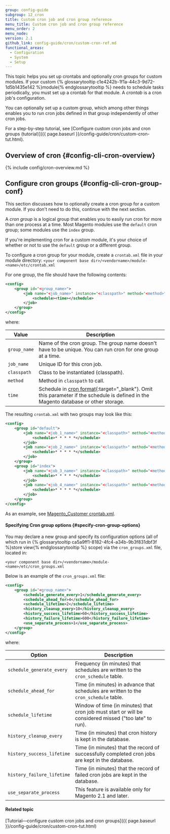 ```yaml
---
group: config-guide
subgroup: 12_cron
title: Custom cron job and cron group reference
menu_title: Custom cron job and cron group reference
menu_order: 2
menu_node:
version: 2.1
github_link: config-guide/cron/custom-cron-ref.md
functional_areas:
  - Configuration
  - System
  - Setup
---
```


This topic helps you set up crontabs and optionally cron groups for custom modules. If your custom {% glossarytooltip c1e4242b-1f1a-44c3-9d72-1d5b1435e142 %}module{% endglossarytooltip %} needs to schedule tasks periodically, you must set up a crontab for that module. A *crontab* is a cron job's configuration.

You can optionally set up a custom group, which among other things enables you to run cron jobs defined in that group independently of other cron jobs.

For a step-by-step tutorial, see [Configure custom cron jobs and cron groups (tutorial)]({{ page.baseurl }}/config-guide/cron/custom-cron-tut.html).

## Overview of cron {#config-cli-cron-overview}

{% include config/cron-overview.md %}

## Configure cron groups {#config-cli-cron-group-conf}
This section discusses how to optionally create a cron group for a custom module. If you don't need to do this, continue with the next section.

A *cron group* is a logical group that enables you to easily run cron for more than one process at a time. Most Magento modules use the `default` cron group; some modules use the `index` group.

If you're implementing cron for a custom module, it's your choice of whether or not to use the `default` group or a different group.

To configure a cron group for your module, create a `crontab.xml` file in your module directory:
`<your component base dir>/<vendorname>/module-<name>/etc/crontab.xml`

For one group, the file should have the following contents:

```xml
<config>
    <group id="<group_name>">
        <job name="<job_name>" instance="<classpath>" method="<method>">
            <schedule><time></schedule>
        </job>
    </group>
</config>
```

where:

|Value|Description|
|---|---|
|`group_name`|Name of the cron group. The group name doesn't have to be unique. You can run cron for one group at a time.|
|`job_name`|Unique ID for this cron job.|
|`classpath`|Class to be instantiated (classpath).|
|`method`|Method in `classpath` to call.|
|`time`|Schedule in [cron format](http://www.nncron.ru/help/EN/working/cron-format.htm){:target="_blank"}. Omit this parameter if the schedule is defined in the Magento database or other storage.|

The resulting `crontab.xml` with two groups may look like this:

```xml
<config>
    <group id="default">
        <job name="<job_1_name>" instance="<classpath>" method="<method_name>">
            <schedule>* * * * *</schedule>
        </job>
        <job name="<job_2_name>" instance="<classpath>" method="<method_name>">
            <schedule>* * * * *</schedule>
        </job>
    </group>
    <group id="index">
        <job name="<job_3_name>" instance="<classpath>" method="<method_name>">
            <schedule>* * * * *</schedule>
        </job>
        <job name="<job_4_name>" instance="<classpath>" method="<method_name>">
            <schedule>* * * * *</schedule>
        </job>
    </group>
</config>
```

As an example, see <a href="{{ site.mage2000url }}app/code/Magento/Customer/etc/crontab.xml" target="_blank">Magento_Customer crontab.xml</a>.

#### Specifying Cron group options {#specify-cron-group-options}

You may declare a new group and specify its configuration options (all of which run in {% glossarytooltip ca5a9ff1-8182-4fc4-a34b-9b3f831dbf3f %}store view{% endglossarytooltip %} scope) via the `cron_groups.xml` file, located in:

`<your component base dir>/<vendorname>/module-<name>/etc/cron_groups.xml`

Below is an example of the `cron_groups.xml` file:

```xml
<config>
    <group id="<group_name>">
        <schedule_generate_every>1</schedule_generate_every>
        <schedule_ahead_for>4</schedule_ahead_for>
        <schedule_lifetime>2</schedule_lifetime>
        <history_cleanup_every>10</history_cleanup_every>
        <history_success_lifetime>60</history_success_lifetime>
        <history_failure_lifetime>600</history_failure_lifetime>
        <use_separate_process>1</use_separate_process>
    </group>
</config>
```

where:

|Option|Description|
|---|---|
|`schedule_generate_every`|Frequency (in minutes) that schedules are written to the `cron_schedule` table.|
|`schedule_ahead_for`|Time (in minutes) in advance that schedules are written to the `cron_schedule` table.|
|`schedule_lifetime`|Window of time (in minutes) that cron job must start or will be considered missed ("too late" to run).|
|`history_cleanup_every`|Time (in minutes) that cron history is kept in the database.|
|`history_success_lifetime`|Time (in minutes) that the record of successfully completed cron jobs are kept in the database.|
|`history_failure_lifetime`|Time (in minutes) that the record of failed cron jobs are kept in the database.|
|`use_separate_process`|This feature is available only for Magento 2.1 and later.|

#### Related topic
[Tutorial&mdash;configure custom cron jobs and cron groups]({{ page.baseurl }}/config-guide/cron/custom-cron-tut.html)



